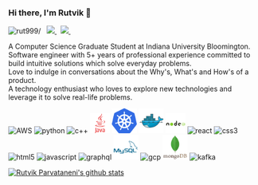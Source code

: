 
### Hi there, I'm Rutvik 👋 


<p align="left"> 
 <img src=https://komarev.com/ghpvc/?username=rut999 alt=rut999/> 
 &nbsp; 
 
  
  <a href="https://www.linkedin.com/in/rutvikp/">
    <img src="https://img.shields.io/badge/Rutvik-Parvataneni-blue?style=flat&logo=linkedin">
  </a> &nbsp;  

  
   <a href="https://twitter.com/rparvat2277">
    <img src="https://img.shields.io/twitter/url?label=Rutvik%20Parvataneni&style=social&url=https%3A%2F%2Ftwitter.com%2Flaxmikantpandha">
  </a>&nbsp; 

  
</p>

A Computer Science Graduate Student at Indiana University Bloomington.<br>
Software engineer with 5+ years of professional experience committed to build intuitive solutions which solve everyday problems.<br> 
Love to indulge in conversations about the Why's, What's and How's of a product.<br>
A technology enthusiast who loves to explore new technologies and leverage it to solve real-life problems.<br />
<p align="left">
 
 
 
<img src=https://upload.wikimedia.org/wikipedia/commons/9/93/Amazon_Web_Services_Logo.svg alt=AWS width="50" height="50"/> 
 <img src=https://devicons.github.io/devicon/devicon.git/icons/python/python-original-wordmark.svg alt=python width="50" height="50"/>
 <img src=https://isocpp.org/assets/images/cpp_logo.png alt=c++ width="50" height="50"/> 
 <img src=https://github.com/devicons/devicon/blob/master/icons/java/java-plain-wordmark.svg alt=java width="40" height="40"/> 
  <img src=https://github.com/kubernetes/kubernetes/blob/master/logo/logo.svg alt=kubernetes width="50" height="50"/> 
 <img src=https://github.com/devicons/devicon/blob/master/icons/docker/docker-original.svg alt=docker width="50" height="50"/> 
 <img src=https://github.com/devicons/devicon/blob/master/icons/nodejs/nodejs-original-wordmark.svg alt=nodejs width="40" height="40"/> 
 <img src=https://devicons.github.io/devicon/devicon.git/icons/react/react-original-wordmark.svg alt=react width="40" height="40"/> 
 <img src=https://devicons.github.io/devicon/devicon.git/icons/css3/css3-original-wordmark.svg alt=css3 width="40" height="40"/> 
 <img src=https://devicons.github.io/devicon/devicon.git/icons/html5/html5-original-wordmark.svg alt=html5 width="40" height="40"/> 
 <img src=https://devicons.github.io/devicon/devicon.git/icons/javascript/javascript-original.svg alt=javascript width="40" height="40"/> 
 <img src=https://upload.wikimedia.org/wikipedia/commons/1/17/GraphQL_Logo.svg alt=graphql width="50" height="50"/> 
 <img src=https://raw.githubusercontent.com/devicons/devicon/master/icons/mysql/mysql-plain-wordmark.svg alt=mysql width="50" height="50"/> 
 <img src=https://cloud.google.com/images/social-icon-google-cloud-1200-630.png alt=gcp width="50" height="50"/> 
 <img src=https://github.com/devicons/devicon/blob/master/icons/mongodb/mongodb-original-wordmark.svg alt=mongodb width="50" height="50"/> 
 
 <img src=https://upload.wikimedia.org/wikipedia/commons/0/05/Apache_kafka.svg alt=kafka width="50" height="50"/> 
</p>

<p align="center">
<!--   <a href="https://github.com/laxmikantbpandhare">
    <img
      align="center"
      src="https://github-readme-stats.vercel.app/api/top-langs/?username=laxmikantbpandhare&layout=compact&hide=php"
    />
  </a> -->
 
 <!--    <a href="https://github.com/vedantbhoj">
    <img
      align="center"
      height="165"
      src="https://github-readme-stats.vercel.app/api?username=laxmikantbpandhare&count_private=true&show_icons=true&custom_title=Github%20Status&hide=issues"
    />
  </a>-->

[![Rutvik Parvataneni's github stats](https://github-readme-stats.vercel.app/api?username=rut999)](https://github.com/rut999/github-readme-stats)

</p>



